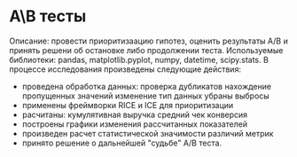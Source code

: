 # А\В тесты
Описание: провести приоритизаацию гипотез, оценить результаты А/В и принять решени об остановке либо продолжении теста.
Используемые библиотеки: pandas, matplotlib.pyplot, numpy, datetime, scipy.stats.
В процессе исследования произведены следующие действия:
* проведена обработка данных:
    проверка дубликатов
    нахождение пропущенных значений
    изменение тип данных
    убраны выбросы
* применены фреймворки RICE и ICE для приоритизации
* расчитаны:
    кумулятивная выручка
    средний чек
    конверсия
* построены графики изменения рассчитанных показателей
* произведен расчет статистической значимости различий метрик
* принято решение о дальнейшей "судьбе" А/В теста.

